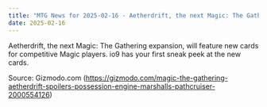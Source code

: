 ```yaml
---
title: "MTG News for 2025-02-16 - Aetherdrift, the next Magic: The Gathering expansi..."
date: 2025-02-16
---
```


Aetherdrift, the next Magic: The Gathering expansion, will feature new cards for competitive Magic players. io9 has your first sneak peek at the new cards.

Source: Gizmodo.com (https://gizmodo.com/magic-the-gathering-aetherdrift-spoilers-possession-engine-marshalls-pathcruiser-2000554126)
